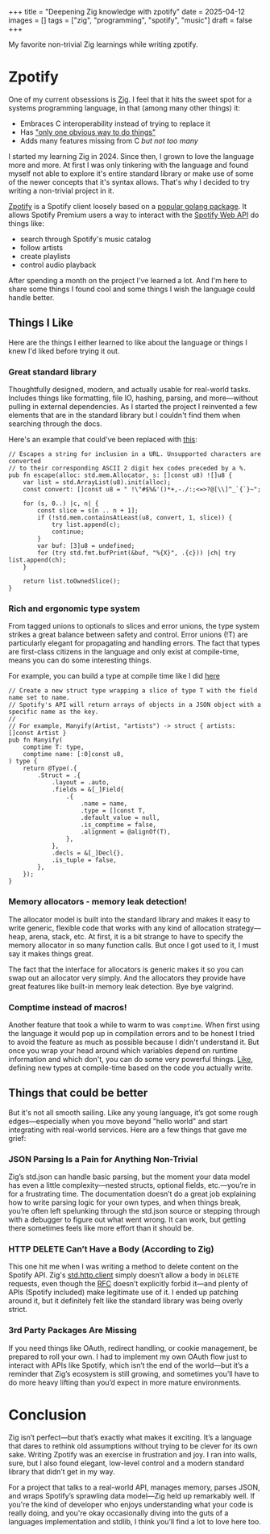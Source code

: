 +++
title = "Deepening Zig knowledge with zpotify"
date = 2025-04-12
images = []
tags = ["zig", "programming", "spotify", "music"]
draft = false
+++

My favorite non-trivial Zig learnings while writing zpotify.

<!--more-->

# Zpotify

One of my current obsessions is [Zig](https://ziglang.org). I feel that it hits the sweet spot for a systems programming language, in that (among many other things) it:

* Embraces C interoperability instead of trying to replace it
* Has ["only one obvious way to do things"](https://ziglang.org/documentation/master/#toc-Zen)
* Adds many features missing from C _but not too many_

I started my learning Zig in 2024. Since then, I grown to love the language more and more. At first I was only tinkering with the language and found myself not able to explore it's entire standard library or make use of some of the newer concepts that it's syntax allows. That's why I decided to try writing a non-trivial project in it.

[Zpotify](https://github.com/hosackm/zpotify) is a Spotify client loosely based on a [popular golang package](https://github.com/zmb3/spotify). It allows Spotify Premium users a way to interact with the [Spotify Web API](https://developer.spotify.com/documentation/web-api) do things like:

* search through Spotify's music catalog
* follow artists
* create playlists
* control audio playback

After spending a month on the project I've learned a lot. And I'm here to share some things I found cool and some things I wish the language could handle better.

## Things I Like

Here are the things I either learned to like about the language or things I knew I'd liked before trying it out.

### Great standard library

Thoughtfully designed, modern, and actually usable for real-world tasks. Includes things like formatting, file IO, hashing, parsing, and more—without pulling in external dependencies. As I started the project I reinvented a few elements that are in the standard library but I couldn't find them when searching through the docs.

Here's an example that could've been replaced with [this](https://ziglang.org/documentation/master/std/#std.Uri.Component.percentEncode):

```zig
// Escapes a string for inclusion in a URL. Unsupported characters are converted
// to their corresponding ASCII 2 digit hex codes preceded by a %.
pub fn escape(alloc: std.mem.Allocator, s: []const u8) ![]u8 {
    var list = std.ArrayList(u8).init(alloc);
    const convert: []const u8 = " !\"#$%&'()*+,-./:;<=>?@[\\]^_`{`}~";

    for (s, 0..) |c, n| {
        const slice = s[n .. n + 1];
        if (!std.mem.containsAtLeast(u8, convert, 1, slice)) {
            try list.append(c);
            continue;
        }
        var buf: [3]u8 = undefined;
        for (try std.fmt.bufPrint(&buf, "%{X}", .{c})) |ch| try list.append(ch);
    }

    return list.toOwnedSlice();
}
```

### Rich and ergonomic type system

From tagged unions to optionals to slices and error unions, the type system strikes a great balance between safety and control. Error unions (!T) are particularly elegant for propagating and handling errors. The fact that types are first-class citizens in the language and only exist at compile-time, means you can do some interesting things.

For example, you can build a type at compile time like I did [here](https://github.com/hosackm/zpotify/blob/c1cdf276fe45e7be55e0792223692a587b0d5483/src/types.zig#L147C1-L171C2)

```zig
// Create a new struct type wrapping a slice of type T with the field name set to name.
// Spotify's API will return arrays of objects in a JSON object with a specific name as the key.
//
// For example, Manyify(Artist, "artists") -> struct { artists: []const Artist }
pub fn Manyify(
    comptime T: type,
    comptime name: [:0]const u8,
) type {
    return @Type(.{
        .Struct = .{
            .layout = .auto,
            .fields = &[_]Field{
                .{
                    .name = name,
                    .type = []const T,
                    .default_value = null,
                    .is_comptime = false,
                    .alignment = @alignOf(T),
                },
            },
            .decls = &[_]Decl{},
            .is_tuple = false,
        },
    });
}
```

### Memory allocators - memory leak detection!

The allocator model is built into the standard library and makes it easy to write generic, flexible code that works with any kind of allocation strategy—heap, arena, stack, etc. At first, it is a bit strange to have to specify the memory allocator in so many function calls. But once I got used to it, I must say it makes things great.

The fact that the interface for allocators is generic makes it so you can swap out an allocator very simply. And the allocators they provide have great features like built-in memory leak detection. Bye bye valgrind.

### Comptime instead of macros!

Another feature that took a while to warm to was `comptime`. When first using the language it would pop up in compilation errors and to be honest I tried to avoid the feature as much as possible because I didn't understand it. But once you wrap your head around which variables depend on runtime information and which don't, you can do some very powerful things. [Like](https://github.com/hosackm/zpotify/blob/c1cdf276fe45e7be55e0792223692a587b0d5483/src/types.zig#L249), defining new types at compile-time based on the code you actually write.

## Things that could be better

But it's not all smooth sailing. Like any young language, it’s got some rough edges—especially when you move beyond "hello world" and start integrating with real-world services. Here are a few things that gave me grief:

### JSON Parsing Is a Pain for Anything Non-Trivial
Zig’s std.json can handle basic parsing, but the moment your data model has even a little complexity—nested structs, optional fields, etc.—you’re in for a frustrating time. The documentation doesn’t do a great job explaining how to write parsing logic for your own types, and when things break, you’re often left spelunking through the std.json source or stepping through with a debugger to figure out what went wrong. It can work, but getting there sometimes feels like more effort than it should be.

### HTTP DELETE Can’t Have a Body (According to Zig)
This one hit me when I was writing a method to delete content on the Spotify API. Zig's [std.http.client](https://ziglang.org/documentation/master/std/#std.http.Client) simply doesn’t allow a body in `DELETE` requests, even though the [RFC](https://datatracker.ietf.org/doc/html/rfc7231#section-4.3.5) doesn’t explicitly forbid it—and plenty of APIs (Spotify included) make legitimate use of it. I ended up patching around it, but it definitely felt like the standard library was being overly strict.

### 3rd Party Packages Are Missing
If you need things like OAuth, redirect handling, or cookie management, be prepared to roll your own. I had to implement my own OAuth flow just to interact with APIs like Spotify, which isn’t the end of the world—but it’s a reminder that Zig’s ecosystem is still growing, and sometimes you’ll have to do more heavy lifting than you’d expect in more mature environments.


# Conclusion

Zig isn’t perfect—but that’s exactly what makes it exciting. It’s a language that dares to rethink old assumptions without trying to be clever for its own sake. Writing Zpotify was an exercise in frustration and joy. I ran into walls, sure, but I also found elegant, low-level control and a modern standard library that didn’t get in my way.

For a project that talks to a real-world API, manages memory, parses JSON, and wraps Spotify’s sprawling data model—Zig held up remarkably well. If you're the kind of developer who enjoys understanding what your code is really doing, and you're okay occasionally diving into the guts of a languages implementation and stdlib, I think you’ll find a lot to love here too.
